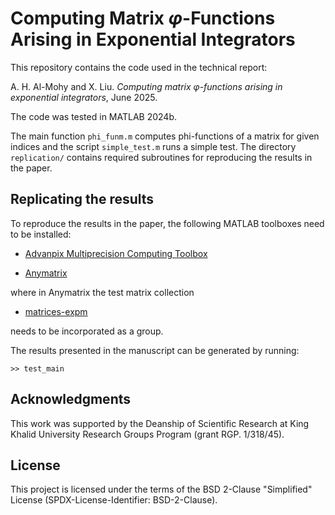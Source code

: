# Computing Matrix $\varphi$-Functions Arising in Exponential Integrators

This repository contains the code used in the technical report:

A. H. Al-Mohy and X. Liu. *Computing matrix $\varphi$-functions arising in exponential integrators*, June 2025.

The code was tested in MATLAB 2024b. 

The main function `phi_funm.m` computes phi-functions of a matrix for given indices and the script `simple_test.m` runs a simple test.
The directory `replication/` contains required subroutines for reproducing the results in the paper.


## Replicating the results

To reproduce the results in the paper, the following MATLAB toolboxes need to be installed:

- [Advanpix Multiprecision Computing Toolbox](https://www.advanpix.com)

- [Anymatrix](https://github.com/north-numerical-computing/anymatrix)

where in Anymatrix the test matrix collection

- [matrices-expm](https://github.com/xiaobo-liu/matrices-expm)

needs to be incorporated as a group.

The results presented in the manuscript can be generated by running:

```
>> test_main
```


## Acknowledgments

This work was supported by the Deanship of Scientific Research at King Khalid University Research Groups Program (grant RGP. 1/318/45).


## License

This project is licensed under the terms of the BSD 2-Clause "Simplified" License (SPDX-License-Identifier: BSD-2-Clause).
